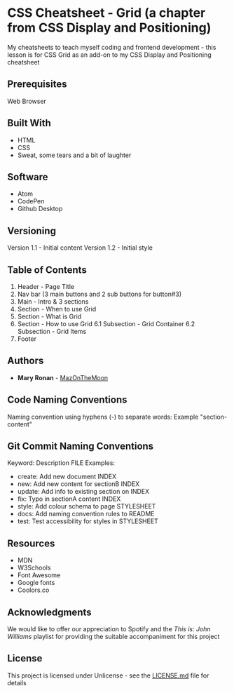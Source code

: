# CSS Cheatsheet - Grid (a chapter from CSS Display and Positioning)
 My cheatsheets to teach myself coding and frontend development - this lesson is for CSS Grid as an add-on to my CSS Display and Positioning cheatsheet

 ## Prerequisites

 Web Browser

 ## Built With

 * HTML
 * CSS
 * Sweat, some tears and a bit of laughter

 ## Software

 * Atom
 * CodePen
 * Github Desktop

## Versioning

Version 1.1 - Initial content
Version 1.2 - Initial style

## Table of Contents
1. Header - Page Title
2. Nav bar (3 main buttons and 2 sub buttons for button#3)
3. Main - Intro & 3 sections
4. Section - When to use Grid
5. Section - What is Grid
6. Section - How to use Grid
  6.1 Subsection - Grid Container
  6.2 Subsection - Grid Items
7. Footer


## Authors

* **Mary Ronan** - [MazOnTheMoon](https://github.com/MazontheMoon)

## Code Naming Conventions

Naming convention using hyphens (-) to separate words:
Example "section-content"

## Git Commit Naming Conventions

Keyword: Description FILE
Examples:

* create: Add new document INDEX
* new: Add new content for sectionB INDEX
* update: Add info to existing section on INDEX
* fix: Typo in sectionA content INDEX
* style: Add colour schema to page STYLESHEET
* docs: Add naming convention rules to README
* test: Test accessibility for styles in STYLESHEET

## Resources

* MDN
* W3Schools
* Font Awesome
* Google fonts
* Coolors.co

## Acknowledgments
We would like to offer our appreciation to Spotify and the *This is: John Williams* playlist for providing the suitable accompaniment for this project

## License

This project is licensed under Unlicense - see the [LICENSE.md](LICENSE.md) file for details
